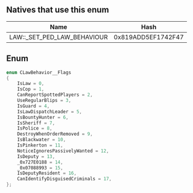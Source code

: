 ## Natives that use this enum
| Name                                  | Hash               |
|---------------------------------------|--------------------|
| LAW::\_SET\_PED\_LAW\_BEHAVIOUR       | 0x819ADD5EF1742F47 |
## Enum
```cpp
enum CLawBehavior__Flags
{
	IsLaw = 0,
	IsCop = 1,
	CanReportSpottedPlayers = 2,
	UseRegularBlips = 3,
	IsGuard = 4,
	IsLawDispatchLeader = 5,
	IsBountyHunter = 6,
	IsSheriff = 7,
	IsPolice = 8,
	DestroyWhenOrderRemoved = 9,
	IsBlackwater = 10,
	IsPinkerton = 11,
	NoticeIgnoresPassivelyWanted = 12,
	IsDeputy = 13,
	_0x727E0188 = 14,
	_0x07088993 = 15,
	IsDeputyResident = 16,
	CanIdentifyDisguisedCriminals = 17,
};
```